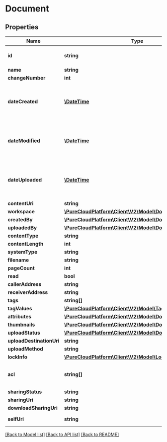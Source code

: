 # Document

## Properties
Name | Type | Description | Notes
------------ | ------------- | ------------- | -------------
**id** | **string** | The globally unique identifier for the object. | [optional] 
**name** | **string** |  | [optional] 
**changeNumber** | **int** |  | [optional] 
**dateCreated** | [**\DateTime**](\DateTime.md) | Date time is represented as an ISO-8601 string. For example: yyyy-MM-ddTHH:mm:ss.SSSZ | [optional] 
**dateModified** | [**\DateTime**](\DateTime.md) | Date time is represented as an ISO-8601 string. For example: yyyy-MM-ddTHH:mm:ss.SSSZ | [optional] 
**dateUploaded** | [**\DateTime**](\DateTime.md) | Date time is represented as an ISO-8601 string. For example: yyyy-MM-ddTHH:mm:ss.SSSZ | [optional] 
**contentUri** | **string** |  | [optional] 
**workspace** | [**\PureCloudPlatform\Client\V2\Model\DomainEntityRef**](DomainEntityRef.md) |  | [optional] 
**createdBy** | [**\PureCloudPlatform\Client\V2\Model\DomainEntityRef**](DomainEntityRef.md) |  | [optional] 
**uploadedBy** | [**\PureCloudPlatform\Client\V2\Model\DomainEntityRef**](DomainEntityRef.md) |  | [optional] 
**contentType** | **string** |  | [optional] 
**contentLength** | **int** |  | [optional] 
**systemType** | **string** |  | [optional] 
**filename** | **string** |  | [optional] 
**pageCount** | **int** |  | [optional] 
**read** | **bool** |  | [optional] 
**callerAddress** | **string** |  | [optional] 
**receiverAddress** | **string** |  | [optional] 
**tags** | **string[]** |  | [optional] 
**tagValues** | [**\PureCloudPlatform\Client\V2\Model\TagValue[]**](TagValue.md) |  | [optional] 
**attributes** | [**\PureCloudPlatform\Client\V2\Model\DocumentAttribute[]**](DocumentAttribute.md) |  | [optional] 
**thumbnails** | [**\PureCloudPlatform\Client\V2\Model\DocumentThumbnail[]**](DocumentThumbnail.md) |  | [optional] 
**uploadStatus** | [**\PureCloudPlatform\Client\V2\Model\DomainEntityRef**](DomainEntityRef.md) |  | [optional] 
**uploadDestinationUri** | **string** |  | [optional] 
**uploadMethod** | **string** |  | [optional] 
**lockInfo** | [**\PureCloudPlatform\Client\V2\Model\LockInfo**](LockInfo.md) |  | [optional] 
**acl** | **string[]** | A list of permitted action rights for the user making the request | [optional] 
**sharingStatus** | **string** |  | [optional] 
**sharingUri** | **string** |  | [optional] 
**downloadSharingUri** | **string** |  | [optional] 
**selfUri** | **string** | The URI for this object | [optional] 

[[Back to Model list]](../README.md#documentation-for-models) [[Back to API list]](../README.md#documentation-for-api-endpoints) [[Back to README]](../README.md)


